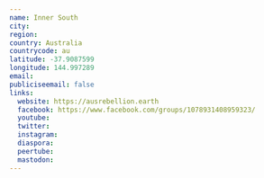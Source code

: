 ```yaml
---
name: Inner South
city:
region:
country: Australia
countrycode: au
latitude: -37.9087599
longitude: 144.997289
email:
publiciseemail: false
links:
  website: https://ausrebellion.earth
  facebook: https://www.facebook.com/groups/1078931408959323/
  youtube:
  twitter:
  instagram:
  diaspora:
  peertube:
  mastodon:
---
```

